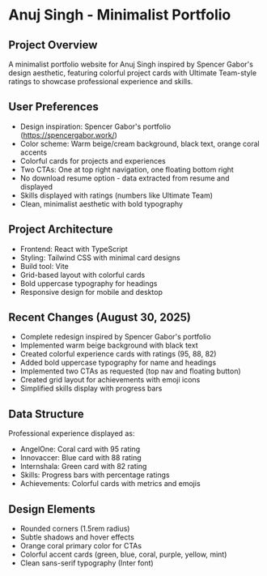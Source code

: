 # Anuj Singh - Minimalist Portfolio

## Project Overview
A minimalist portfolio website for Anuj Singh inspired by Spencer Gabor's design aesthetic, featuring colorful project cards with Ultimate Team-style ratings to showcase professional experience and skills.

## User Preferences
- Design inspiration: Spencer Gabor's portfolio (https://spencergabor.work/)
- Color scheme: Warm beige/cream background, black text, orange coral accents
- Colorful cards for projects and experiences
- Two CTAs: One at top right navigation, one floating bottom right
- No download resume option - data extracted from resume and displayed
- Skills displayed with ratings (numbers like Ultimate Team)
- Clean, minimalist aesthetic with bold typography

## Project Architecture
- Frontend: React with TypeScript
- Styling: Tailwind CSS with minimal card designs
- Build tool: Vite
- Grid-based layout with colorful cards
- Bold uppercase typography for headings
- Responsive design for mobile and desktop

## Recent Changes (August 30, 2025)
- Complete redesign inspired by Spencer Gabor's portfolio
- Implemented warm beige background with black text
- Created colorful experience cards with ratings (95, 88, 82)
- Added bold uppercase typography for name and headings
- Implemented two CTAs as requested (top nav and floating button)
- Created grid layout for achievements with emoji icons
- Simplified skills display with progress bars

## Data Structure
Professional experience displayed as:
- AngelOne: Coral card with 95 rating
- Innovaccer: Blue card with 88 rating  
- Internshala: Green card with 82 rating
- Skills: Progress bars with percentage ratings
- Achievements: Colorful cards with metrics and emojis

## Design Elements
- Rounded corners (1.5rem radius)
- Subtle shadows and hover effects
- Orange coral primary color for CTAs
- Colorful accent cards (green, blue, coral, purple, yellow, mint)
- Clean sans-serif typography (Inter font)
